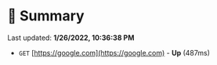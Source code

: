 # 📖 Summary
Last updated: **1/26/2022, 10:36:38 PM**

- `GET` [https://google.com](https://google.com) - **Up** (487ms)

